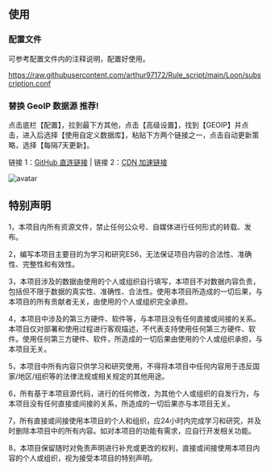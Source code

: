 


## 使用
### 配置文件
可参考配置文件内的注释说明，配置好使用。

https://raw.githubusercontent.com/arthur97172/Rule_script/main/Loon/subscription.conf

### 替换 GeoIP 数据源 推荐!
点击底栏【配置】，拉到最下方其他，点击【高级设置】，找到【GEOIP】并点击，进入后选择【使用自定义数据库】，粘贴下方两个链接之一，点击自动更新策略，选择【每隔7天更新】。

链接 1：[GitHub 直连链接](https://github.com/Hackl0us/GeoIP2-CN/raw/release/Country.mmdb) | 链接 2：[CDN 加速链接](https://fastly.jsdelivr.net/gh/Hackl0us/GeoIP2-CN@release/Country.mmdb)

![avatar](https://github.com/Arthur97172/Rule_script/blob/main/Loon/Loon01.png)

## 特别声明
1，本项目内所有资源文件，禁止任何公众号、自媒体进行任何形式的转载、发布。

2，编写本项目主要目的为学习和研究ES6，无法保证项目内容的合法性、准确性、完整性和有效性。

3，本项目涉及的数据由使用的个人或组织自行填写，本项目不对数据内容负责，包括但不限于数据的真实性、准确性、合法性。使用本项目所造成的一切后果，与本项目的所有贡献者无关，由使用的个人或组织完全承担。

4，本项目中涉及的第三方硬件、软件等，与本项目没有任何直接或间接的关系。本项目仅对部署和使用过程进行客观描述，不代表支持使用任何第三方硬件、软件。使用任何第三方硬件、软件，所造成的一切后果由使用的个人或组织承担，与本项目无关。

5，本项目中所有内容只供学习和研究使用，不得将本项目中任何内容用于违反国家/地区/组织等的法律法规或相关规定的其他用途。

6，所有基于本项目源代码，进行的任何修改，为其他个人或组织的自发行为，与本项目没有任何直接或间接的关系，所造成的一切后果亦与本项目无关。

7，所有直接或间接使用本项目的个人和组织，应24小时内完成学习和研究，并及时删除本项目中的所有内容。如对本项目的功能有需求，应自行开发相关功能。

8，本项目保留随时对免责声明进行补充或更改的权利，直接或间接使用本项目内容的个人或组织，视为接受本项目的特别声明。
